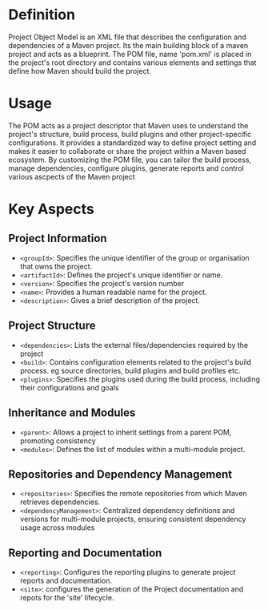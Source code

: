 # Definition

Project Object Model is an XML file that describes the configuration and dependencies of a Maven project. Its the main building block of a maven project and acts as a blueprint.
The POM file, name 'pom.xml' is placed in the project's root directory and contains various elements and settings that define how Maven should build the project.

# Usage

The POM acts as a project descriptor that Maven uses to understand the project's structure, build process, build plugins and other project-specific configurations. It provides a standardized way to define project setting and makes it easier to collaborate or share the project within a Maven based ecosystem.
By customizing the POM file, you can tailor the build process, manage dependencies, configure plugins, generate reports and control various ascpects of the Maven project

# Key Aspects

## Project Information

- `<groupId>`: Specifies the unique identifier of the group or organisation that owns the project.
- `<artifactId>`: Defines the project's unique identifier or name.
- `<version>`: Specifies the project's version number
- `<name>`: Provides a human readable name for the project.
- `<description>`: Gives a brief description of the project.

## Project Structure

- `<dependencies>`: Lists the external files/dependencies required by the project
- `<build>`: Contains configuration elements related to the project's build process. eg source directories, build plugins and build profiles etc.
- `<plugins>`: Specifies the plugins used during the build process, including their configurations and goals

## Inheritance and Modules

- `<parent>`: Allows a project to inherit settings from a parent POM, promoting consistency
- `<modules>`: Defines the list of modules within a multi-module project.

## Repositories and Dependency Management

- `<repositories>`: Specifies the remote repositories from which Maven retrieves dependencies.
- `<dependencyManagement>`: Centralized dependency definitions and versions for multi-module projects, ensuring consistent dependency usage across modules

## Reporting and Documentation

- `<reporting>`: Configures the reporting plugins to generate project reports and documentation.
- `<site>`: configures the generation of the Project documentation and repots for the 'site' lifecycle.
